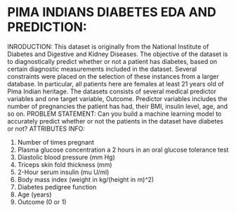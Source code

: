 # PIMA INDIANS DIABETES EDA AND PREDICTION:
INRODUCTION: This dataset is originally from the National Institute of Diabetes and Digestive and Kidney Diseases. The objective of the dataset is to diagnostically predict whether or not a patient has diabetes, based on certain diagnostic measurements included in the dataset. Several constraints were placed on the selection of these instances from a larger database. In particular, all patients here are females at least 21 years old of Pima Indian heritage.
                                        The datasets consists of several medical predictor variables and one target variable, Outcome. Predictor variables includes the number of pregnancies the patient has had, their BMI, insulin level, age, and so on.
PROBLEM STATEMENT: Can you build a machine learning model to accurately predict whether or not the patients in the dataset have diabetes or not?
ATTRIBUTES INFO: 
1.	Number of times pregnant
2.	Plasma glucose concentration a 2 hours in an oral glucose tolerance test
3.	Diastolic blood pressure (mm Hg)
4.	Triceps skin fold thickness (mm)
5.	2-Hour serum insulin (mu U/ml)
6.	Body mass index (weight in kg/(height in m)^2)
7.	Diabetes pedigree function
8.	Age (years)
9.	Outcome (0 or 1)
